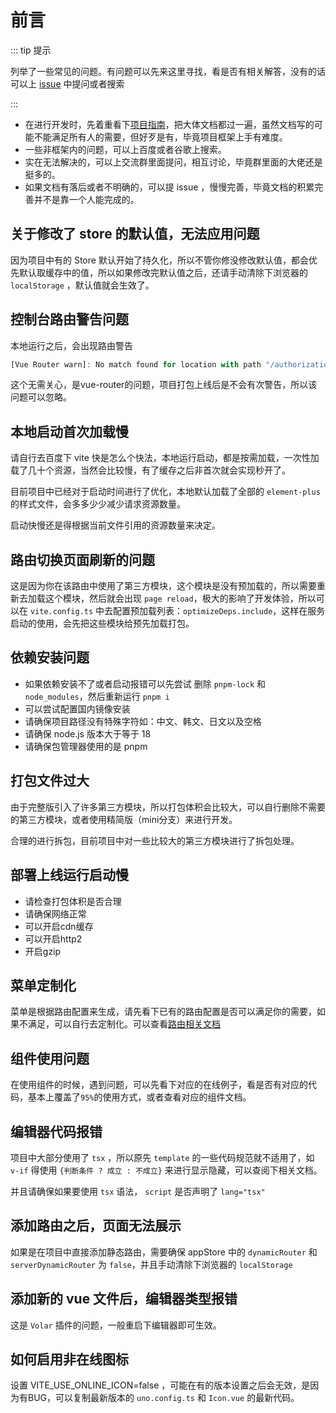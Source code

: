 # 前言

::: tip 提示

列举了一些常见的问题。有问题可以先来这里寻找，看是否有相关解答，没有的话可以上 [issue](https://github.com/kailong321200875/vue-element-plus-admin/issues) 中提问或者搜索

:::

- 在进行开发时，先着重看下[项目指南](https://element-plus-admin-doc.cn/guide/introduction.html)，把大体文档都过一遍，虽然文档写的可能不能满足所有人的需要，但好歹是有，毕竟项目框架上手有难度。
- 一些非框架内的问题，可以上百度或者谷歌上搜索。
- 实在无法解决的，可以上交流群里面提问，相互讨论，毕竟群里面的大佬还是挺多的。
- 如果文档有落后或者不明确的，可以提 issue ，慢慢完善，毕竟文档的积累完善并不是靠一个人能完成的。

## 关于修改了 store 的默认值，无法应用问题

因为项目中有的 Store 默认开始了持久化，所以不管你修没修改默认值，都会优先默认取缓存中的值，所以如果修改完默认值之后，还请手动清除下浏览器的 `localStorage` ，默认值就会生效了。

## 控制台路由警告问题

本地运行之后，会出现路由警告

``` js
[Vue Router warn]: No match found for location with path "/authorization/menu"
```

这个无需关心，是vue-router的问题，项目打包上线后是不会有次警告，所以该问题可以忽略。

## 本地启动首次加载慢

请自行去百度下 vite 快是怎么个快法，本地运行启动，都是按需加载，一次性加载了几十个资源，当然会比较慢，有了缓存之后非首次就会实现秒开了。

目前项目中已经对于启动时间进行了优化，本地默认加载了全部的 `element-plus` 的样式文件，会多多少少减少请求资源数量。

启动快慢还是得根据当前文件引用的资源数量来决定。

## 路由切换页面刷新的问题

这是因为你在该路由中使用了第三方模块，这个模块是没有预加载的，所以需要重新去加载这个模块，然后就会出现 `page reload`，极大的影响了开发体验，所以可以在 `vite.config.ts` 中去配置预加载列表：`optimizeDeps.include`，这样在服务启动的使用，会先把这些模块给预先加载打包。

## 依赖安装问题

- 如果依赖安装不了或者启动报错可以先尝试 删除 `pnpm-lock` 和 `node_modules`，然后重新运行 `pnpm i`
- 可以尝试配置国内镜像安装
- 请确保项目路径没有特殊字符如：中文、韩文、日文以及空格
- 请确保 node.js 版本大于等于 18
- 请确保包管理器使用的是 pnpm

## 打包文件过大

由于完整版引入了许多第三方模块，所以打包体积会比较大，可以自行删除不需要的第三方模块，或者使用精简版（mini分支）来进行开发。

合理的进行拆包，目前项目中对一些比较大的第三方模块进行了拆包处理。

## 部署上线运行启动慢

- 请检查打包体积是否合理
- 请确保网络正常
- 可以开启cdn缓存
- 可以开启http2
- 开启gzip

## 菜单定制化

菜单是根据路由配置来生成，请先看下已有的路由配置是否可以满足你的需要，如果不满足，可以自行去定制化。可以查看[路由相关文档](https://element-plus-admin-doc.cn/guide/router.html)

## 组件使用问题

在使用组件的时候，遇到问题，可以先看下对应的在线例子，看是否有对应的代码，基本上覆盖了`95%`的使用方式，或者查看对应的组件文档。

## 编辑器代码报错

项目中大部分使用了 `tsx` ，所以原先 `template` 的一些代码规范就不适用了，如 `v-if` 得使用 `{判断条件 ? 成立 : 不成立}` 来进行显示隐藏，可以查阅下相关文档。

并且请确保如果要使用 `tsx` 语法， `script` 是否声明了 `lang="tsx"`

## 添加路由之后，页面无法展示

如果是在项目中直接添加静态路由，需要确保 appStore 中的 `dynamicRouter` 和 `serverDynamicRouter` 为 `false`，并且手动清除下浏览器的 `localStorage`

## 添加新的 vue 文件后，编辑器类型报错

这是 `Volar` 插件的问题，一般重启下编辑器即可生效。

## 如何启用非在线图标

设置 VITE_USE_ONLINE_ICON=false ，可能在有的版本设置之后会无效，是因为有BUG，可以复制最新版本的 `uno.config.ts` 和 `Icon.vue` 的最新代码。
